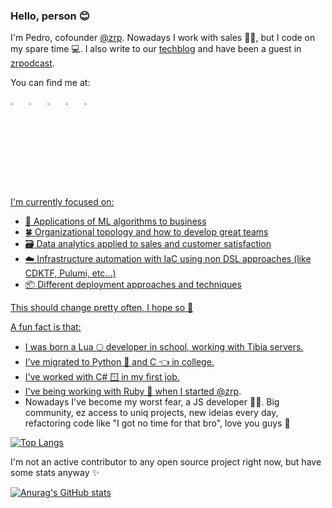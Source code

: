 ### Hello, person 😊

I'm Pedro, cofounder [@zrp](https://github.com/zrp). Nowadays I work with sales 🤷‍♂️, but I code on my spare time 💻. I also write to our [techblog](https://techblog.zrp.com.br/) and have been a guest in [zrpodcast](https://zrpodcast.zrp.com.br/).

You can find me at:

 [<img src="https://upload.wikimedia.org/wikipedia/commons/8/83/Steam_icon_logo.svg" width="3.5%"/>](https://steamcommunity.com/id/gryzinsky/)  &nbsp; [<img src="https://github.com/sciencepal/sciencepal/blob/master/assets/discord-round.svg" width="3.5%"/>](https://discordapp.com/users/599240994327756835) &nbsp; [<img src="https://img.icons8.com/color/48/000000/linkedin.png" width="3.5%"/>](https://www.linkedin.com/in/gryzinsky/) &nbsp; [<img src="https://img.icons8.com/fluent/48/000000/instagram-new.png" width="3.5%"/>](https://www.instagram.com/gryzinsky/) &nbsp; <a href="mailto:p@zrp.com.br"> <img src="https://img.icons8.com/fluent/48/000000/gmail.png" width="3.5%"/>

I'm currently focused on:

* 🤖 Applications of ML algorithms to business
* 🍀 Organizational topology and how to develop great teams
* 🗃️ Data analytics applied to sales and customer satisfaction
* ☁️ Infrastructure automation with IaC using non DSL approaches (like CDKTF, Pulumi, etc...) 
* 📦 Different deployment approaches and techniques

This should change pretty often, I hope so 👀

A fun fact is that:

* I was born a Lua 🌕 developer in school, working with Tibia servers.
* I've migrated to Python 🐍 and C 👈 in college.
* I've worked with C# 🪟 in my first job.
* I've being working with Ruby 💎 when I started [@zrp](https://github.com/zrp).
* Nowadays I've become my worst fear, a JS developer 🙈😆. Big community, ez access to uniq projects, new ideias every day, refactoring code like "I got no time for that bro", love you guys 💙
  
[![Top Langs](https://github-readme-stats.vercel.app/api/top-langs/?username=gryzinsky)](https://github.com/anuraghazra/github-readme-stats)

I'm not an active contributor to any open source project right now, but have some stats anyway ✨

[![Anurag's GitHub stats](https://github-readme-stats.vercel.app/api?username=gryzinsky&show_icons=true&theme=tokyonight)](https://github.com/anuraghazra/github-readme-stats)


